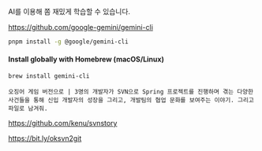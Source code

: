 AI를 이용해 쫌 재밌게 학습할 수 있습니다.

https://github.com/google-gemini/gemini-cli
```sh
pnpm install -g @google/gemini-cli
```

#### Install globally with Homebrew (macOS/Linux)
```sh
brew install gemini-cli
```

```
오징어 게임 버전으로 | 3명의 개발자가 SVN으로 Spring 프로젝트를 진행하며 겪는 다양한 사건들을 통해 신입 개발자의 성장을 그리고, 개발팀의 협업 문화를 보여주는 이야기. 그리고 파일로 남겨줘.       
```
https://github.com/kenu/svnstory

https://bit.ly/oksvn2git 

